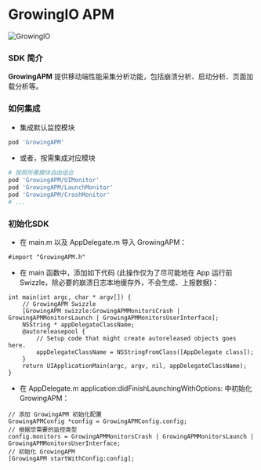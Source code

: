 GrowingIO APM
======
![GrowingIO](https://www.growingio.com/vassets/images/home_v3/gio-logo-primary.svg) 

### SDK 简介

**GrowingAPM** 提供移动端性能采集分析功能，包括崩溃分析、启动分析、页面加载分析等。

### 如何集成

- 集成默认监控模块

```ruby
pod 'GrowingAPM'
```

- 或者，按需集成对应模块

```ruby
# 按照所需模块自由组合
pod 'GrowingAPM/UIMonitor'
pod 'GrowingAPM/LaunchMonitor'
pod 'GrowingAPM/CrashMonitor'
# ...
```

### 初始化SDK

- 在 main.m 以及 AppDelegate.m 导入 GrowingAPM：

```objc
#import "GrowingAPM.h"
```

- 在 main 函数中，添加如下代码 (此操作仅为了尽可能地在 App 运行前 Swizzle，除必要的崩溃日志本地缓存外，不会生成、上报数据)：

```objc
int main(int argc, char * argv[]) {
    // GrowingAPM Swizzle
    [GrowingAPM swizzle:GrowingAPMMonitorsCrash | GrowingAPMMonitorsLaunch | GrowingAPMMonitorsUserInterface];
    NSString * appDelegateClassName;
    @autoreleasepool {
        // Setup code that might create autoreleased objects goes here.
        appDelegateClassName = NSStringFromClass([AppDelegate class]);
    }
    return UIApplicationMain(argc, argv, nil, appDelegateClassName);
}
```

- 在 AppDelegate.m application:didFinishLaunchingWithOptions: 中初始化 GrowingAPM：

```objc
// 添加 GrowingAPM 初始化配置
GrowingAPMConfig *config = GrowingAPMConfig.config;
// 根据您需要的监控类型
config.monitors = GrowingAPMMonitorsCrash | GrowingAPMMonitorsLaunch | GrowingAPMMonitorsUserInterface;
// 初始化 GrowingAPM
[GrowingAPM startWithConfig:config];
```

